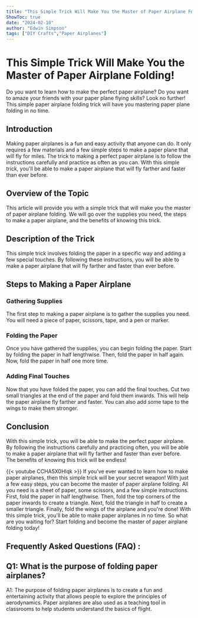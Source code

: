 ```yaml
---
title: "This Simple Trick Will Make You the Master of Paper Airplane Folding!"
ShowToc: true 
date: "2024-02-10"
author: "Edwin Simpson" 
tags: ["DIY Crafts","Paper Airplanes"]
---
```

# This Simple Trick Will Make You the Master of Paper Airplane Folding!

Do you want to learn how to make the perfect paper airplane? Do you want to amaze your friends with your paper plane flying skills? Look no further! This simple paper airplane folding trick will have you mastering paper plane folding in no time. 

## Introduction

Making paper airplanes is a fun and easy activity that anyone can do. It only requires a few materials and a few simple steps to make a paper plane that will fly for miles. The trick to making a perfect paper airplane is to follow the instructions carefully and practice as often as you can. With this simple trick, you'll be able to make a paper airplane that will fly farther and faster than ever before. 

## Overview of the Topic

This article will provide you with a simple trick that will make you the master of paper airplane folding. We will go over the supplies you need, the steps to make a paper airplane, and the benefits of knowing this trick. 

## Description of the Trick

This simple trick involves folding the paper in a specific way and adding a few special touches. By following these instructions, you will be able to make a paper airplane that will fly farther and faster than ever before. 

## Steps to Making a Paper Airplane

### Gathering Supplies

The first step to making a paper airplane is to gather the supplies you need. You will need a piece of paper, scissors, tape, and a pen or marker. 

### Folding the Paper

Once you have gathered the supplies, you can begin folding the paper. Start by folding the paper in half lengthwise. Then, fold the paper in half again. Now, fold the paper in half one more time. 

### Adding Final Touches

Now that you have folded the paper, you can add the final touches. Cut two small triangles at the end of the paper and fold them inwards. This will help the paper airplane fly farther and faster. You can also add some tape to the wings to make them stronger. 

## Conclusion

With this simple trick, you will be able to make the perfect paper airplane. By following the instructions carefully and practicing often, you will be able to make a paper airplane that will fly farther and faster than ever before. The benefits of knowing this trick will be endless!

{{< youtube CCHA5X0Hlqk >}} 
If you've ever wanted to learn how to make paper airplanes, then this simple trick will be your secret weapon! With just a few easy steps, you can become the master of paper airplane folding. All you need is a sheet of paper, some scissors, and a few simple instructions. First, fold the paper in half lengthwise. Then, fold the top corners of the paper inwards to create a triangle. Next, fold the triangle in half to create a smaller triangle. Finally, fold the wings of the airplane and you're done! With this simple trick, you'll be able to make paper airplanes in no time. So what are you waiting for? Start folding and become the master of paper airplane folding today!

## Frequently Asked Questions (FAQ) :
## Q1: What is the purpose of folding paper airplanes?
A1: The purpose of folding paper airplanes is to create a fun and entertaining activity that allows people to explore the principles of aerodynamics. Paper airplanes are also used as a teaching tool in classrooms to help students understand the basics of flight.





